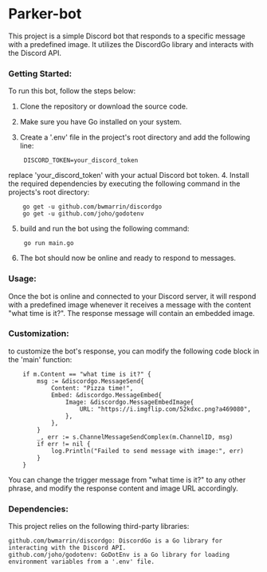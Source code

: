 ﻿# Parker-bot
This project is a simple Discord bot that responds to a specific message with a predefined image. It utilizes the DiscordGo library and interacts with the Discord API.

### Getting Started:

To run this bot, follow the steps below:
1. Clone the repository or download the source code.
2. Make sure you have Go installed on your system.
3. Create a '.env' file in the project's root directory and add the following line:

        DISCORD_TOKEN=your_discord_token

replace 'your_discord_token' with your actual Discord bot token.
4. Install the required dependencies by executing the following command in the projects's root directory:

        go get -u github.com/bwmarrin/discordgo
        go get -u github.com/joho/godotenv

5. build and run the bot using the following command:

        go run main.go

6. The bot should now be online and ready to respond to messages.

### Usage:

Once the bot is online and connected to your Discord server, it will respond with a predefined image whenever it receives a message with the content "what time is it?". The response message will contain an embedded image.

### Customization:

to customize the bot's response, you can modify the following code block in the 'main' function:

        if m.Content == "what time is it?" {
            msg := &discordgo.MessageSend{
                Content: "Pizza time!",
                Embed: &discordgo.MessageEmbed{
                    Image: &discordgo.MessageEmbedImage{
                        URL: "https://i.imgflip.com/52kdxc.png?a469080",
                    },
                },
            }
            _, err := s.ChannelMessageSendComplex(m.ChannelID, msg)
            if err != nil {
                log.Println("Failed to send message with image:", err)
            }
        }

You can change the trigger message from "what time is it?" to any other phrase, and modify the response content and image URL accordingly.

### Dependencies:

This project relies on the following third-party libraries:

    github.com/bwmarrin/discordgo: DiscordGo is a Go library for interacting with the Discord API.
    github.com/joho/godotenv: GoDotEnv is a Go library for loading environment variables from a '.env' file.
